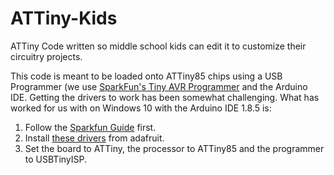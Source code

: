 # ATTiny-Kids
ATTiny Code written so middle school kids can edit it to customize their circuitry projects.

This code is meant to be loaded onto ATTiny85 chips using a USB Programmer (we use [SparkFun's Tiny AVR Programmer](https://www.sparkfun.com/products/11801) and the Arduino IDE. Getting the drivers to work has been somewhat challenging. What has worked for us with on Windows 10 with the Arduino IDE 1.8.5 is:
1. Follow the [Sparkfun Guide](https://learn.sparkfun.com/tutorials/tiny-avr-programmer-hookup-guide/) first.
2. Install [these drivers](https://learn.adafruit.com/usbtinyisp/drivers) from adafruit.
3. Set the board to ATTiny, the processor to ATTiny85 and the programmer to USBTinyISP.
